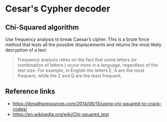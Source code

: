 # Cesar's Cypher decoder
## Chi-Squared algorithm

Use frequency analysis to break Caesar’s cipher. This is a brute force method that tests all the
possible displacements and returns the most likely decryption of a text.

>Frequency analysis relies on the fact that some letters (or combination of letters ) occur more in a
language, regardless of the text size. For example, in English the letters E, A are the most frequent,
while the Z and Q are the least frequent;

## Reference links

- https://ibmathsresources.com/2014/06/15/using-chi-squared-to-crack-codes/ 
- https://en.wikipedia.org/wiki/Chi-squared_test
